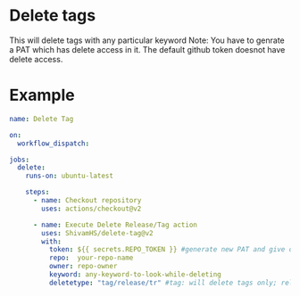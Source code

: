 # Delete tags
This will delete tags with any particular keyword
Note: You have to genrate a PAT which has delete access in it. The default github token doesnot have delete access. 

# Example
```yaml
name: Delete Tag

on:
  workflow_dispatch:

jobs:
  delete:
    runs-on: ubuntu-latest

    steps:
      - name: Checkout repository
        uses: actions/checkout@v2

      - name: Execute Delete Release/Tag action
        uses: ShivamHS/delete-tag@v2
        with:
          token: ${{ secrets.REPO_TOKEN }} #generate new PAT and give delete access to it
          repo:  your-repo-name
          owner: repo-owner
          keyword: any-keyword-to-look-while-deleting
          deletetype: "tag/release/tr" #tag: will delete tags only; release: will delete releases only; tr: will delete both releases and tags
